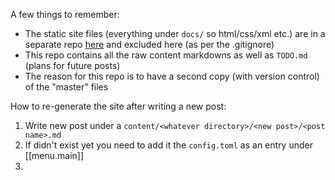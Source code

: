 A few things to remember:
  - The static site files (everything under ``docs/`` so html/css/xml etc.) are in a separate repo [here](https://github.com/sibbs-gambling/sibbs-gambling.github.io) and excluded here (as per the .gitignore)
  - This repo contains all the raw content markdowns as well as ``TODO.md`` (plans for future posts)
  - The reason for this repo is to have a second copy (with version control) of the "master" files


How to re-generate the site after writing a new post:
  1. Write new post under a ``content/<whatever directory>/<new post>/<post name>.md``
  2. If <whatever directory> didn't exist yet you need to add it the ``config.toml`` as an entry under [[menu.main]]
  3.
